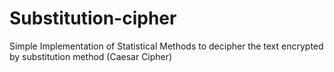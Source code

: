 # Substitution-cipher
Simple Implementation of Statistical Methods to decipher the text encrypted by substitution method (Caesar Cipher)

